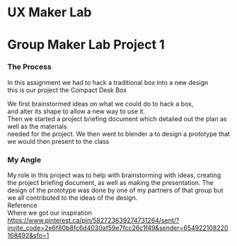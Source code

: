# UX Maker Lab  
# Group Maker Lab Project 1  
### The Process
In this assignment we had to hack a traditional box into a new design  
this is our project the Compact Desk Box  
  
We first brainstormed ideas on what we could do to hack a box,  
and alter its shape to allow a new way to use it.  
Then we started a project briefing document which detailed out the plan as well as the materials  
needed for the project.
We then went to blender a to design a prototype that we would then present to the class  
  
### My Angle  
My role in this project was to help with brainstorming with ideas, creating the project briefing document, as well as making the presentation. The design of the prototype was done by one of my partners of that group but we all contributed to the ideas of the design.   
Reference  
Where we got our inspiration  
https://www.pinterest.ca/pin/582723639274731264/sent/?invite_code=2e6f80b8fc6d4030af59e7fcc26c1f49&sender=654922108220168492&sfo=1 